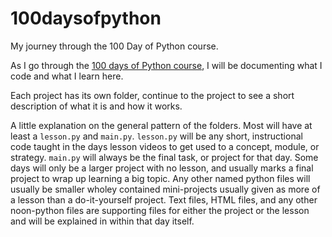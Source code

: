 # 100daysofpython
My journey through the 100 Day of Python course.

As I go through the [100 days of Python course](https://www.udemy.com/course/100-days-of-code), I will be documenting what I code and what I learn here.

Each project has its own folder, continue to the project to see a short description of what it is and how it works.


A little explanation on the general pattern of the folders. Most will have at least a `lesson.py` and `main.py`. `lesson.py` will be any short, instructional code taught in the days lesson videos to get used to a concept, module, or strategy. `main.py` will always be the final task, or project for that day. Some days will only be a larger project with no lesson, and usually marks a final project to wrap up learning a big topic. Any other named python files will usually be smaller wholey contained mini-projects usually given as more of a lesson than a do-it-yourself project. Text files, HTML files, and any other noon-python files are supporting files for either the project or the lesson and will be explained in within that day itself.

